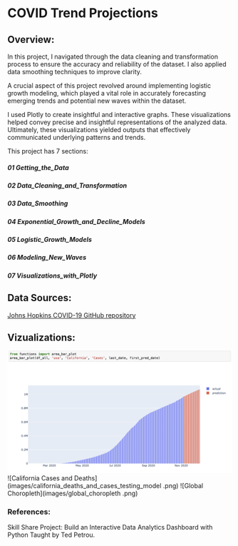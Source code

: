 
# COVID Trend Projections


## Overview:
In this project, I  navigated through the data cleaning and transformation process to ensure the accuracy and reliability of the dataset. I also applied data smoothing techniques to improve clarity.

A crucial aspect of this project revolved around implementing logistic growth modeling, which played a vital role in accurately forecasting emerging trends and potential new waves within the dataset. 

I used Plotly to create insightful and interactive graphs. These visualizations helped convey precise and insightful representations of the analyzed data. Ultimately, these visualizations yielded outputs that effectively communicated underlying patterns and trends.

This project has 7 sections: 

##### 01 Getting_the_Data
##### 02 Data_Cleaning_and_Transformation
##### 03 Data_Smoothing
##### 04 Exponential_Growth_and_Decline_Models
##### 05 Logistic_Growth_Models
##### 06 Modeling_New_Waves
##### 07 Visualizations_with_Plotly

## Data Sources:
[Johns Hopkins COVID-19 GitHub repository](https://github.com/CSSEGISandData/COVID-19)

## Vizualizations:

![California Cases](images/california_cases.png)
![California Cases and Deaths](images/california_deaths_and_cases_testing_model .png)
![Global Choropleth](images/global_choropleth .png)

### References:
Skill Share Project: Build an Interactive Data Analytics Dashboard with Python Taught by Ted Petrou.


